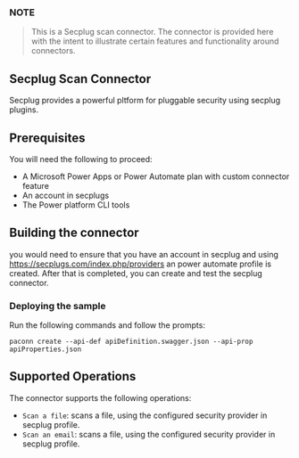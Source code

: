 
### NOTE
> This is a Secplug scan connector.  The connector is provided here with the intent to illustrate certain features and functionality around connectors.

## Secplug Scan Connector
Secplug provides a powerful pltform for pluggable security using secplug plugins.



## Prerequisites
You will need the following to proceed:
* A Microsoft Power Apps or Power Automate plan with custom connector feature
* An account in secplugs
* The Power platform CLI tools

## Building the connector 
you would need to ensure that you have an account in secplug and using https://secplugs.com/index.php/providers an power automate profile is created.
After that is completed, you can create and test the secplug connector.

### Deploying the sample
Run the following commands and follow the prompts:

```paconn
paconn create --api-def apiDefinition.swagger.json --api-prop apiProperties.json
```

## Supported Operations
The connector supports the following operations:
* `Scan a file`: scans a file, using the configured security provider in secplug profile.
* `Scan an email`: scans a file, using the configured security provider in secplug profile.

